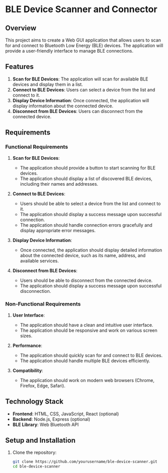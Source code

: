 # BLE Device Scanner and Connector

## Overview

This project aims to create a Web GUI application that allows users to scan for and connect to Bluetooth Low Energy (BLE) devices. The application will provide a user-friendly interface to manage BLE connections.

## Features

1. **Scan for BLE Devices**: The application will scan for available BLE devices and display them in a list.
2. **Connect to BLE Devices**: Users can select a device from the list and connect to it.
3. **Display Device Information**: Once connected, the application will display information about the connected device.
4. **Disconnect from BLE Devices**: Users can disconnect from the connected device.

## Requirements

### Functional Requirements

1. **Scan for BLE Devices**:
   - The application should provide a button to start scanning for BLE devices.
   - The application should display a list of discovered BLE devices, including their names and addresses.

2. **Connect to BLE Devices**:
   - Users should be able to select a device from the list and connect to it.
   - The application should display a success message upon successful connection.
   - The application should handle connection errors gracefully and display appropriate error messages.

3. **Display Device Information**:
   - Once connected, the application should display detailed information about the connected device, such as its name, address, and available services.

4. **Disconnect from BLE Devices**:
   - Users should be able to disconnect from the connected device.
   - The application should display a success message upon successful disconnection.

### Non-Functional Requirements

1. **User Interface**:
   - The application should have a clean and intuitive user interface.
   - The application should be responsive and work on various screen sizes.

2. **Performance**:
   - The application should quickly scan for and connect to BLE devices.
   - The application should handle multiple BLE devices efficiently.

3. **Compatibility**:
   - The application should work on modern web browsers (Chrome, Firefox, Edge, Safari).

## Technology Stack

- **Frontend**: HTML, CSS, JavaScript, React (optional)
- **Backend**: Node.js, Express (optional)
- **BLE Library**: Web Bluetooth API

## Setup and Installation

1. Clone the repository:
   ```sh
   git clone https://github.com/yourusername/ble-device-scanner.git
   cd ble-device-scanner